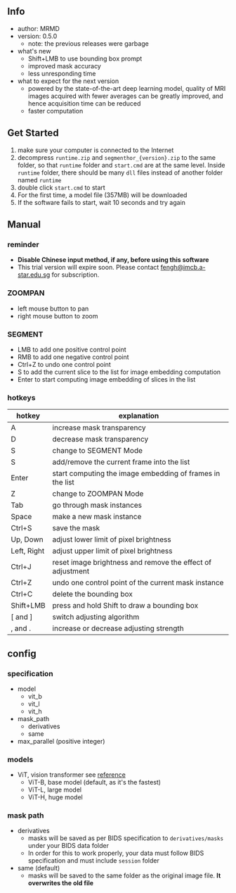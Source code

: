 ## Info
- author: MRMD
- version: 0.5.0
    - note: the previous releases were garbage
- what's new
    - Shift+LMB to use bounding box prompt
    - improved mask accuracy
    - less unresponding time
- what to expect for the next version
    - powered by the state-of-the-art deep learning model, quality of MRI images acquired with fewer averages can be greatly improved, and hence acquisition time can be reduced
    - faster computation

## Get Started
1. make sure your computer is connected to the Internet
2. decompress `runtime.zip` and `segmenthor_{version}.zip` to the same folder, so that `runtime` folder and `start.cmd` are at the same level. Inside `runtime` folder, there should be many `dll` files instead of another folder named `runtime`
3. double click `start.cmd` to start
4. For the first time, a model file (357MB) will be downloaded
5. If the software fails to start, wait 10 seconds and try again

## Manual
### reminder
- **Disable Chinese input method, if any, before using this software**
- This trial version will expire soon. Please contact fengh@imcb.a-star.edu.sg for subscription.

### ZOOMPAN
- left mouse button to pan
- right mouse button to zoom

### SEGMENT
- LMB to add one positive control point
- RMB to add one negative control point
- Ctrl+Z to undo one control point
- S to add the current slice to the list for image embedding computation
- Enter to start computing image embedding of slices in the list

### hotkeys
| hotkey      | explanation                                                |
| ----------- | ---------------------------------------------------------- |
| A           | increase mask transparency                                 |
| D           | decrease mask transparency                                 |
| S           | change to SEGMENT Mode                                     |
| S           | add/remove the current frame into the list                 |
| Enter       | start computing the image embedding of frames in the list  |
| Z           | change to ZOOMPAN Mode                                     |
| Tab         | go through mask instances                                  |
| Space       | make a new mask instance                                   |
| Ctrl+S      | save the mask                                              |
| Up, Down    | adjust lower limit of pixel brightness                     |
| Left, Right | adjust upper limit of pixel brightness                     |
| Ctrl+J      | reset image brightness and remove the effect of adjustment |
| Ctrl+Z      | undo one control point of the current mask instance        |
| Ctrl+C      | delete the bounding box                                    |
| Shift+LMB   | press and hold Shift to draw a bounding box                |
| [ and ]     | switch adjusting algorithm                                 |
| , and .     | increase or decrease adjusting strength                    |

## config
### specification
- model
    - vit_b
    - vit_l
    - vit_h
- mask_path
    - derivatives
    - same
- max_parallel (positive integer)

### models
- ViT, vision transformer see [reference](http://arxiv.org/abs/2010.11929)
    - ViT-B, base model (default, as it's the fastest)
    - ViT-L, large model
    - ViT-H, huge model

### mask path
- derivatives
    - masks will be saved as per BIDS specification to `derivatives/masks` under your BIDS data folder
    - In order for this to work properly, your data must follow BIDS specification and must include `session` folder
- same (default)
    - masks will be saved to the same folder as the original image file. **It overwrites the old file**